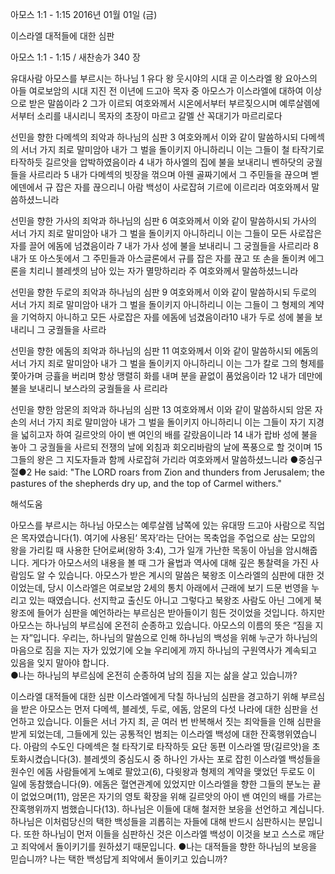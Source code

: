 아모스 1:1 - 1:15 
2016년 01월 01일 (금)

이스라엘 대적들에 대한 심판



아모스 1:1 - 1:15 / 새찬송가 340 장


유대사람 아모스를 부르시는 하나님
1 유다 왕 웃시야의 시대 곧 이스라엘 왕 요아스의 아들 여로보암의 시대 지진 전 이년에 드고아 목자 중 아모스가 이스라엘에 대하여 이상으로 받은 말씀이라 2 그가 이르되 여호와께서 시온에서부터 부르짖으시며 예루살렘에서부터 소리를 내시리니 목자의 초장이 마르고 갈멜 산 꼭대기가 마르리로다

선민을 향한 다메섹의 죄악과 하나님의 심판
3 여호와께서 이와 같이 말씀하시되 다메섹의 서너 가지 죄로 말미암아 내가 그 벌을 돌이키지 아니하리니 이는 그들이 철 타작기로 타작하듯 길르앗을 압박하였음이라 4 내가 하사엘의 집에 불을 보내리니 벤하닷의 궁궐들을 사르리라 5 내가 다메섹의 빗장을 꺾으며 아웬 골짜기에서 그 주민들을 끊으며 벧에덴에서 규 잡은 자를 끊으리니 아람 백성이 사로잡혀 기르에 이르리라 여호와께서 말씀하셨느니라

선민을 향한 가사의 죄악과 하나님의 심판
6 여호와께서 이와 같이 말씀하시되 가사의 서너 가지 죄로 말미암아 내가 그 벌을 돌이키지 아니하리니 이는 그들이 모든 사로잡은 자를 끌어 에돔에 넘겼음이라 7 내가 가사 성에 불을 보내리니 그 궁궐들을 사르리라 8 내가 또 아스돗에서 그 주민들과 아스글론에서 규를 잡은 자를 끊고 또 손을 돌이켜 에그론을 치리니 블레셋의 남아 있는 자가 멸망하리라 주 여호와께서 말씀하셨느니라

선민을 향한 두로의 죄악과 하나님의 심판
9 여호와께서 이와 같이 말씀하시되 두로의 서너 가지 죄로 말미암아 내가 그 벌을 돌이키지 아니하리니 이는 그들이 그 형제의 계약을 기억하지 아니하고 모든 사로잡은 자를 에돔에 넘겼음이라10 내가 두로 성에 불을 보내리니 그 궁궐들을 사르라

선민을 향한 에돔의 죄악과 하나님의 심판 
11 여호와께서 이와 같이 말씀하시되 에돔의 서너 가지 죄로 말미암아 내가 그 벌을 돌이키지 아니하리니 이는 그가 칼로 그의 형제를 쫓아가며 긍휼을 버리며 항상 맹렬히 화를 내며 분을 끝없이 품었음이라 12 내가 데만에 불을 보내리니 보스라의 궁궐들을 사
르리라

선민을 향한 암몬의 죄악과 하나님의 심판
13 여호와께서 이와 같이 말씀하시되 암몬 자손의 서너 가지 죄로 말미암아 내가 그 벌을 돌이키지 아니하리니 이는 그들이 자기 지경을 넓히고자 하여 길르앗의 아이 밴 여인의 배를 갈랐음이니라 14 내가 랍바 성에 불을 놓아 그 궁궐들을 사르되 전쟁의 날에 외침과 회오리바람의 날에 폭풍으로 할 것이며 15 그들의 왕은 그 지도자들과 함께 사로잡혀 가리라 여호와께서 말씀하셨느니라
●중심구절●2 He said: "The LORD roars from Zion and thunders from Jerusalem; the pastures of the shepherds dry up, and the top of Carmel withers."

해석도움





아모스를 부르시는 하나님 
아모스는 예루살렘 남쪽에 있는 유대땅 드고아 사람으로 직업은 목자였습니다(1). 여기에 사용된‘ 목자’라는 단어는 목축업을 주업으로 삼는 모압의 왕을 가리킬 때 사용한 단어로써(왕하 3:4), 그가 일개 가난한 목동이 아님을 암시해줍니다. 게다가 아모스서의 내용을 볼 때 그가 율법과 역사에 대해 깊은 통찰력을 가진 사람임도 알 수 있습니다. 아모스가 받은 계시의 말씀은 북왕조 이스라엘의 심판에 대한 것이었는데, 당시 이스라엘은 여로보암 2세의 통치 아래에서 근래에 보기 드문 번영을 누리고 있는 때였습니다. 선지학교 출신도 아니고 그렇다고 북왕조 사람도 아닌 그에게 북왕조에 들어가 심판을 예언하라는 부르심은 받아들이기 힘든 것이었을 것입니다. 하지만 아모스는 하나님의 부르심에 온전히 순종하고 있습니다. 아모스의 이름의 뜻은 “짐을 지는 자”입니다. 우리는, 하나님의 말씀으로 인해 하나님의 백성을 위해 누군가 하나님의 마음으로 짐을 지는 자가 있었기에 오늘 우리에게 까지 하나님의 구원역사가 계속되고 있음을 잊지 말아야 합니다.  
●나는 하나님의 부르심에 온전히 순종하여 남의 짐을 지는 삶을 살고 있습니까?     

이스라엘 대적들에 대한 심판 
이스라엘에게 닥칠 하나님의 심판을 경고하기 위해 부르심을 받은 아모스는 먼저 다메섹, 블레셋, 두로, 에돔, 암몬의 다섯 나라에 대한 심판을 선언하고 있습니다. 이들은 서너 가지 죄, 곧 여러 번 반복해서 짓는 죄악들을 인해 심판을 받게 되었는데, 그들에게 있는 공통적인 범죄는 이스라엘 백성에 대한 잔혹행위였습니다. 아람의 수도인 다메섹은 철 타작기로 타작하듯 요단 동편 이스라엘 땅(길르앗)을 초토화시켰습니다(3). 블레셋의 중심도시 중 하나인 가사는 포로 잡힌 이스라엘 백성들을 원수인 에돔 사람들에게 노예로 팔았고(6), 다윗왕과 형제의 계약을 맺었던 두로도 이 일에 동참했습니다(9). 에돔은 혈연관계에 있었지만 이스라엘을 향한 그들의 분노는 끝이 없었으며(11), 암몬은 자기의 영토 확장을 위해 길르앗의 아이 밴 여인의 배를 가르는 잔혹행위까지 범했습니다(13). 하나님은 이들에 대해 철저한 보응을 선언하고 계십니다. 하나님은 이처럼당신의 택한 백성들을 괴롭히는 자들에 대해 반드시 심판하시는 분입니다. 또한 하나님이 먼저 이들을 심판하신 것은 이스라엘 백성이 이것을 보고 스스로 깨닫고 죄악에서 돌이키기를 원하셨기 때문입니다.
●나는 대적들을 향한 하나님의 보응을 믿습니까? 나는 택한 백성답게 죄악에서 돌이키고 있습니까?